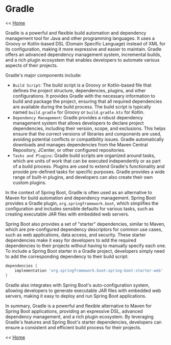 # Gradle

<< [Home](README.md)

Gradle is a powerful and flexible build automation and dependency management tool for Java and other programming languages. It uses a Groovy or Kotlin-based DSL (Domain Specific Language) instead of XML for its configuration, making it more expressive and easier to maintain. Gradle offers an advanced dependency management system, incremental builds, and a rich plugin ecosystem that enables developers to automate various aspects of their projects.

Gradle's major components include:

* `Build Script`: The build script is a Groovy or Kotlin-based file that defines the project structure, dependencies, plugins, and other configurations. It provides Gradle with the necessary information to build and package the project, ensuring that all required dependencies are available during the build process. The build script is typically named `build.gradle` for Groovy or `build.gradle.kts` for Kotlin.
* `Dependency Management`: Gradle provides a robust dependency management system that allows developers to declare project dependencies, including their version, scope, and exclusions. This helps ensure that the correct versions of libraries and components are used, avoiding potential conflicts or compatibility issues. Gradle automatically downloads and manages dependencies from the Maven Central Repository, JCenter, or other configured repositories.
* `Tasks and Plugins`: Gradle build scripts are organized around tasks, which are units of work that can be executed independently or as part of a build process. Plugins are used to extend Gradle's functionality and provide pre-defined tasks for specific purposes. Gradle provides a wide range of built-in plugins, and developers can also create their own custom plugins.

In the context of Spring Boot, Gradle is often used as an alternative to Maven for build automation and dependency management. Spring Boot provides a Gradle plugin, `org.springframework.boot`, which simplifies the configuration and includes sensible defaults for various tasks, such as creating executable JAR files with embedded web servers.

Spring Boot also provides a set of "starter" dependencies, similar to Maven, which are pre-configured dependency descriptors for common use cases, such as web applications, data access, and security. These starter dependencies make it easy for developers to add the required dependencies to their projects without having to manually specify each one. To include a Spring Boot starter in a Gradle project, developers simply need to add the corresponding dependency to their build script:

```groovy
dependencies {
    implementation 'org.springframework.boot:spring-boot-starter-web'
}
```

Gradle also integrates with Spring Boot's auto-configuration system, allowing developers to generate executable JAR files with embedded web servers, making it easy to deploy and run Spring Boot applications.

In summary, Gradle is a powerful and flexible alternative to Maven for Spring Boot applications, providing an expressive DSL, advanced dependency management, and a rich plugin ecosystem. By leveraging Gradle's features and Spring Boot's starter dependencies, developers can ensure a consistent and efficient build process for their projects.

<< [Home](README.md)